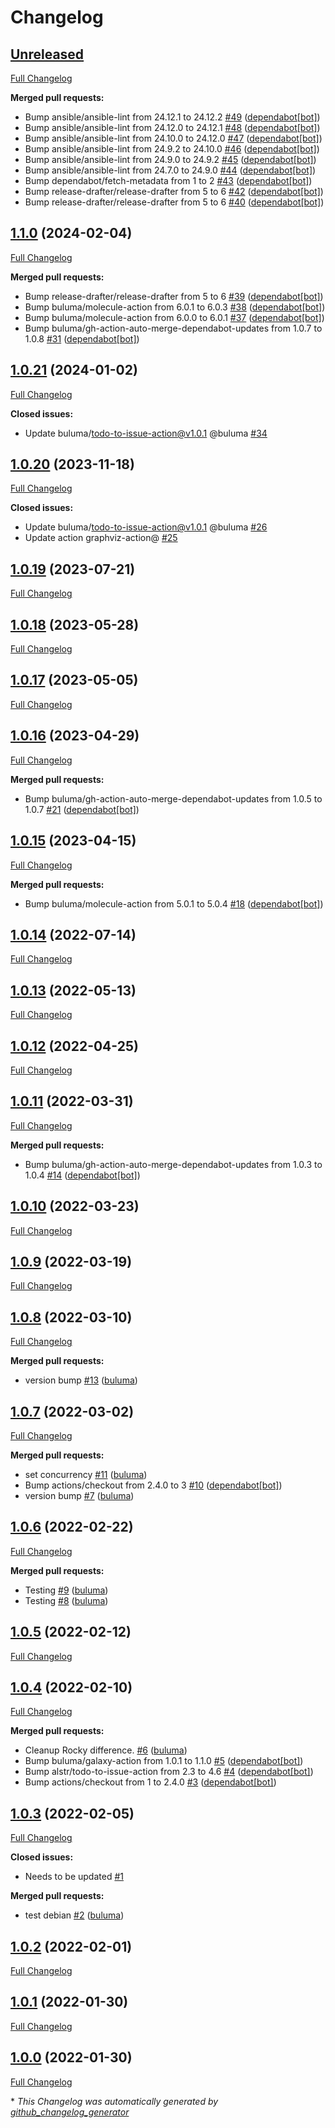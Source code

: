 # Changelog

## [Unreleased](https://github.com/buluma/ansible-role-alternatives/tree/HEAD)

[Full Changelog](https://github.com/buluma/ansible-role-alternatives/compare/1.1.0...HEAD)

**Merged pull requests:**

- Bump ansible/ansible-lint from 24.12.1 to 24.12.2 [\#49](https://github.com/buluma/ansible-role-alternatives/pull/49) ([dependabot[bot]](https://github.com/apps/dependabot))
- Bump ansible/ansible-lint from 24.12.0 to 24.12.1 [\#48](https://github.com/buluma/ansible-role-alternatives/pull/48) ([dependabot[bot]](https://github.com/apps/dependabot))
- Bump ansible/ansible-lint from 24.10.0 to 24.12.0 [\#47](https://github.com/buluma/ansible-role-alternatives/pull/47) ([dependabot[bot]](https://github.com/apps/dependabot))
- Bump ansible/ansible-lint from 24.9.2 to 24.10.0 [\#46](https://github.com/buluma/ansible-role-alternatives/pull/46) ([dependabot[bot]](https://github.com/apps/dependabot))
- Bump ansible/ansible-lint from 24.9.0 to 24.9.2 [\#45](https://github.com/buluma/ansible-role-alternatives/pull/45) ([dependabot[bot]](https://github.com/apps/dependabot))
- Bump ansible/ansible-lint from 24.7.0 to 24.9.0 [\#44](https://github.com/buluma/ansible-role-alternatives/pull/44) ([dependabot[bot]](https://github.com/apps/dependabot))
- Bump dependabot/fetch-metadata from 1 to 2 [\#43](https://github.com/buluma/ansible-role-alternatives/pull/43) ([dependabot[bot]](https://github.com/apps/dependabot))
- Bump release-drafter/release-drafter from 5 to 6 [\#42](https://github.com/buluma/ansible-role-alternatives/pull/42) ([dependabot[bot]](https://github.com/apps/dependabot))
- Bump release-drafter/release-drafter from 5 to 6 [\#40](https://github.com/buluma/ansible-role-alternatives/pull/40) ([dependabot[bot]](https://github.com/apps/dependabot))

## [1.1.0](https://github.com/buluma/ansible-role-alternatives/tree/1.1.0) (2024-02-04)

[Full Changelog](https://github.com/buluma/ansible-role-alternatives/compare/1.0.21...1.1.0)

**Merged pull requests:**

- Bump release-drafter/release-drafter from 5 to 6 [\#39](https://github.com/buluma/ansible-role-alternatives/pull/39) ([dependabot[bot]](https://github.com/apps/dependabot))
- Bump buluma/molecule-action from 6.0.1 to 6.0.3 [\#38](https://github.com/buluma/ansible-role-alternatives/pull/38) ([dependabot[bot]](https://github.com/apps/dependabot))
- Bump buluma/molecule-action from 6.0.0 to 6.0.1 [\#37](https://github.com/buluma/ansible-role-alternatives/pull/37) ([dependabot[bot]](https://github.com/apps/dependabot))
- Bump buluma/gh-action-auto-merge-dependabot-updates from 1.0.7 to 1.0.8 [\#31](https://github.com/buluma/ansible-role-alternatives/pull/31) ([dependabot[bot]](https://github.com/apps/dependabot))

## [1.0.21](https://github.com/buluma/ansible-role-alternatives/tree/1.0.21) (2024-01-02)

[Full Changelog](https://github.com/buluma/ansible-role-alternatives/compare/1.0.20...1.0.21)

**Closed issues:**

- Update buluma/todo-to-issue-action@v1.0.1 @buluma [\#34](https://github.com/buluma/ansible-role-alternatives/issues/34)

## [1.0.20](https://github.com/buluma/ansible-role-alternatives/tree/1.0.20) (2023-11-18)

[Full Changelog](https://github.com/buluma/ansible-role-alternatives/compare/1.0.19...1.0.20)

**Closed issues:**

- Update buluma/todo-to-issue-action@v1.0.1 @buluma [\#26](https://github.com/buluma/ansible-role-alternatives/issues/26)
- Update action graphviz-action@ [\#25](https://github.com/buluma/ansible-role-alternatives/issues/25)

## [1.0.19](https://github.com/buluma/ansible-role-alternatives/tree/1.0.19) (2023-07-21)

[Full Changelog](https://github.com/buluma/ansible-role-alternatives/compare/1.0.18...1.0.19)

## [1.0.18](https://github.com/buluma/ansible-role-alternatives/tree/1.0.18) (2023-05-28)

[Full Changelog](https://github.com/buluma/ansible-role-alternatives/compare/1.0.17...1.0.18)

## [1.0.17](https://github.com/buluma/ansible-role-alternatives/tree/1.0.17) (2023-05-05)

[Full Changelog](https://github.com/buluma/ansible-role-alternatives/compare/1.0.16...1.0.17)

## [1.0.16](https://github.com/buluma/ansible-role-alternatives/tree/1.0.16) (2023-04-29)

[Full Changelog](https://github.com/buluma/ansible-role-alternatives/compare/1.0.15...1.0.16)

**Merged pull requests:**

- Bump buluma/gh-action-auto-merge-dependabot-updates from 1.0.5 to 1.0.7 [\#21](https://github.com/buluma/ansible-role-alternatives/pull/21) ([dependabot[bot]](https://github.com/apps/dependabot))

## [1.0.15](https://github.com/buluma/ansible-role-alternatives/tree/1.0.15) (2023-04-15)

[Full Changelog](https://github.com/buluma/ansible-role-alternatives/compare/1.0.14...1.0.15)

**Merged pull requests:**

- Bump buluma/molecule-action from 5.0.1 to 5.0.4 [\#18](https://github.com/buluma/ansible-role-alternatives/pull/18) ([dependabot[bot]](https://github.com/apps/dependabot))

## [1.0.14](https://github.com/buluma/ansible-role-alternatives/tree/1.0.14) (2022-07-14)

[Full Changelog](https://github.com/buluma/ansible-role-alternatives/compare/1.0.13...1.0.14)

## [1.0.13](https://github.com/buluma/ansible-role-alternatives/tree/1.0.13) (2022-05-13)

[Full Changelog](https://github.com/buluma/ansible-role-alternatives/compare/1.0.12...1.0.13)

## [1.0.12](https://github.com/buluma/ansible-role-alternatives/tree/1.0.12) (2022-04-25)

[Full Changelog](https://github.com/buluma/ansible-role-alternatives/compare/1.0.11...1.0.12)

## [1.0.11](https://github.com/buluma/ansible-role-alternatives/tree/1.0.11) (2022-03-31)

[Full Changelog](https://github.com/buluma/ansible-role-alternatives/compare/1.0.10...1.0.11)

**Merged pull requests:**

- Bump buluma/gh-action-auto-merge-dependabot-updates from 1.0.3 to 1.0.4 [\#14](https://github.com/buluma/ansible-role-alternatives/pull/14) ([dependabot[bot]](https://github.com/apps/dependabot))

## [1.0.10](https://github.com/buluma/ansible-role-alternatives/tree/1.0.10) (2022-03-23)

[Full Changelog](https://github.com/buluma/ansible-role-alternatives/compare/1.0.9...1.0.10)

## [1.0.9](https://github.com/buluma/ansible-role-alternatives/tree/1.0.9) (2022-03-19)

[Full Changelog](https://github.com/buluma/ansible-role-alternatives/compare/1.0.8...1.0.9)

## [1.0.8](https://github.com/buluma/ansible-role-alternatives/tree/1.0.8) (2022-03-10)

[Full Changelog](https://github.com/buluma/ansible-role-alternatives/compare/1.0.7...1.0.8)

**Merged pull requests:**

- version bump [\#13](https://github.com/buluma/ansible-role-alternatives/pull/13) ([buluma](https://github.com/buluma))

## [1.0.7](https://github.com/buluma/ansible-role-alternatives/tree/1.0.7) (2022-03-02)

[Full Changelog](https://github.com/buluma/ansible-role-alternatives/compare/1.0.6...1.0.7)

**Merged pull requests:**

- set concurrency [\#11](https://github.com/buluma/ansible-role-alternatives/pull/11) ([buluma](https://github.com/buluma))
- Bump actions/checkout from 2.4.0 to 3 [\#10](https://github.com/buluma/ansible-role-alternatives/pull/10) ([dependabot[bot]](https://github.com/apps/dependabot))
- version bump [\#7](https://github.com/buluma/ansible-role-alternatives/pull/7) ([buluma](https://github.com/buluma))

## [1.0.6](https://github.com/buluma/ansible-role-alternatives/tree/1.0.6) (2022-02-22)

[Full Changelog](https://github.com/buluma/ansible-role-alternatives/compare/1.0.5...1.0.6)

**Merged pull requests:**

- Testing [\#9](https://github.com/buluma/ansible-role-alternatives/pull/9) ([buluma](https://github.com/buluma))
- Testing [\#8](https://github.com/buluma/ansible-role-alternatives/pull/8) ([buluma](https://github.com/buluma))

## [1.0.5](https://github.com/buluma/ansible-role-alternatives/tree/1.0.5) (2022-02-12)

[Full Changelog](https://github.com/buluma/ansible-role-alternatives/compare/1.0.4...1.0.5)

## [1.0.4](https://github.com/buluma/ansible-role-alternatives/tree/1.0.4) (2022-02-10)

[Full Changelog](https://github.com/buluma/ansible-role-alternatives/compare/1.0.3...1.0.4)

**Merged pull requests:**

- Cleanup Rocky difference. [\#6](https://github.com/buluma/ansible-role-alternatives/pull/6) ([buluma](https://github.com/buluma))
- Bump buluma/galaxy-action from 1.0.1 to 1.1.0 [\#5](https://github.com/buluma/ansible-role-alternatives/pull/5) ([dependabot[bot]](https://github.com/apps/dependabot))
- Bump alstr/todo-to-issue-action from 2.3 to 4.6 [\#4](https://github.com/buluma/ansible-role-alternatives/pull/4) ([dependabot[bot]](https://github.com/apps/dependabot))
- Bump actions/checkout from 1 to 2.4.0 [\#3](https://github.com/buluma/ansible-role-alternatives/pull/3) ([dependabot[bot]](https://github.com/apps/dependabot))

## [1.0.3](https://github.com/buluma/ansible-role-alternatives/tree/1.0.3) (2022-02-05)

[Full Changelog](https://github.com/buluma/ansible-role-alternatives/compare/1.0.2...1.0.3)

**Closed issues:**

- Needs to be updated [\#1](https://github.com/buluma/ansible-role-alternatives/issues/1)

**Merged pull requests:**

- test debian [\#2](https://github.com/buluma/ansible-role-alternatives/pull/2) ([buluma](https://github.com/buluma))

## [1.0.2](https://github.com/buluma/ansible-role-alternatives/tree/1.0.2) (2022-02-01)

[Full Changelog](https://github.com/buluma/ansible-role-alternatives/compare/1.0.1...1.0.2)

## [1.0.1](https://github.com/buluma/ansible-role-alternatives/tree/1.0.1) (2022-01-30)

[Full Changelog](https://github.com/buluma/ansible-role-alternatives/compare/1.0.0...1.0.1)

## [1.0.0](https://github.com/buluma/ansible-role-alternatives/tree/1.0.0) (2022-01-30)

[Full Changelog](https://github.com/buluma/ansible-role-alternatives/compare/867ebf638507669584e4575e4d24bb0efaa950c4...1.0.0)



\* *This Changelog was automatically generated by [github_changelog_generator](https://github.com/github-changelog-generator/github-changelog-generator)*

